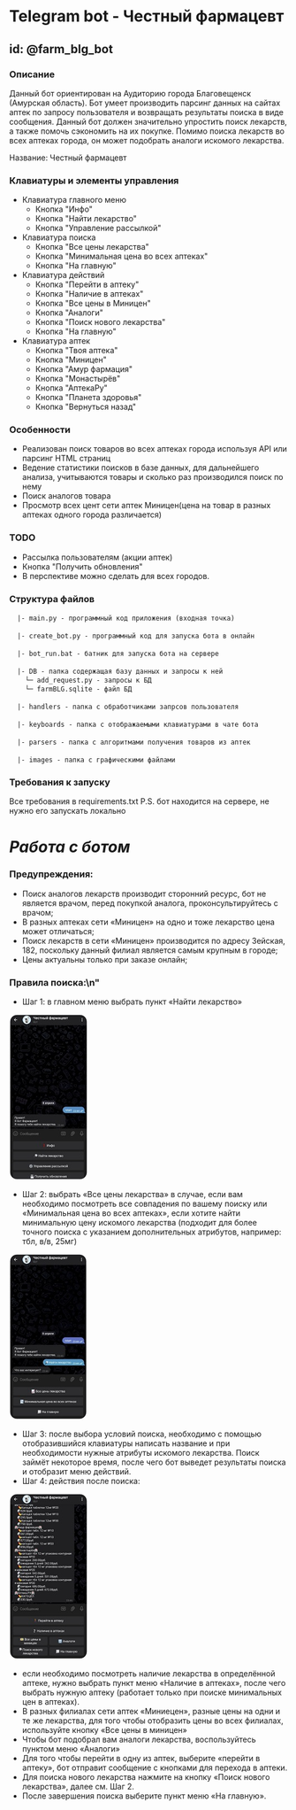 # Telegram bot - Честный фармацевт
## id: @farm_blg_bot
### Описание
Данный бот ориентирован на Аудиторию города Благовещенск (Амурская область). 
Бот умеет производить парсинг данных на сайтах аптек по запросу пользователя и возвращать результаты 
поиска в виде сообщения. Данный бот должен значительно упростить поиск лекарств, а также помочь сэкономить 
на их покупке. Помимо поиска лекарств во всех аптеках города, он может подобрать аналоги искомого лекарства.

Название: Честный фармацевт

### Клавиатуры и элементы управления
* Клавиатура главного меню
  * Кнопка "Инфо"
  * Кнопка "Найти лекарство"
  * Кнопка "Управление рассылкой"
* Клавиатура поиска
  * Кнопка "Все цены лекарства"
  * Кнопка "Минимальная цена во всех аптеках"
  * Кнопка "На главную"
* Клавиатура действий
  * Кнопка "Перейти в аптеку"
  * Кнопка "Наличие в аптеках"
  * Кнопка "Все цены в Миницен"
  * Кнопка "Аналоги"
  * Кнопка "Поиск нового лекарства"
  * Кнопка "На главную"
* Клавиатура аптек
  * Кнопка "Твоя аптека"
  * Кнопка "Миницен"
  * Кнопка "Амур фармация"
  * Кнопка "Монастырёв"
  * Кнопка "АптекаРу"
  * Кнопка "Планета здоровья"
  * Кнопка "Вернуться назад"

  
### Особенности
* Реализован поиск товаров во всех аптеках города используя API или парсинг HTML страниц
* Ведение статистики поисков в базе данных, для дальнейшего анализа, учитываются товары и сколько раз производился поиск по нему
* Поиск аналогов товара
* Просмотр всех цент сети аптек Миницен(цена на товар в разных аптеках одного города различается)

### TODO
* Рассылка пользователям (акции аптек)
* Кнопка "Получить обновления"
* В перспективе можно сделать для всех городов.

### Структура файлов

      |- main.py - программный код приложения (входная точка)

      |- create_bot.py - программный код для запуска бота в онлайн

      |- bot_run.bat - батник для запуска бота на сервере

      |- DB - папка содержащая базу данных и запросы к ней
        └─ add_request.py - запросы к БД
        └─ farmBLG.sqlite - файл БД

      |- handlers - папка с обработчиками запрсов пользователя

      |- keyboards - папка с отображаемыми клавиатурами в чате бота

      |- parsers - папка с алгоритмами получения товаров из аптек

      |- images - папка с графическими файлами


### Требования к запуску
Все требования в requirements.txt
P.S. бот находится на сервере, не нужно его запускать локально

# *Работа с ботом*

### Предупреждения:
* Поиск аналогов лекарств производит сторонний ресурс, бот не является врачом, перед покупкой аналога, проконсультируйтесь с врачом;
* В разных аптеках сети «Миницен» на одно и тоже лекарство цена может отличаться;
* Поиск лекарств в сети «Миницен» производится по адресу Зейская, 182, поскольку данный филиал является самым крупным в городе;
* Цены актуальны только при заказе онлайн;
### Правила поиска:\n"
* Шаг 1: в главном меню выбрать пункт «Найти лекарство»

![1](image/main.jpg)
* Шаг 2: выбрать «Все цены лекарства» в случае, если вам необходимо посмотреть все совпадения по вашему поиску или «Минимальная цена во всех аптеках», если хотите найти минимальную цену искомого лекарства (подходит для более точного поиска с указанием дополнительных атрибутов, например: тбл, в/в, 25мг)

![2](image/search.jpg)
* Шаг 3: после выбора условий поиска, необходимо с помощью отобразившийся клавиатуры написать название и при необходимости нужные атрибуты искомого лекарства. Поиск займёт некоторое время, после чего бот выведет результаты поиска и отобразит меню действий.
* Шаг 4: действия после поиска:

![3](image/menu.jpg)
  * если необходимо посмотреть наличие лекарства в определённой аптеке, нужно выбрать пункт меню «Наличие в аптеках», после чего выбрать нужную аптеку (работает только при поиске минимальных цен в аптеках).
  * В разных филиалах сети аптек «Миниецен», разные цены на одни и те же лекарства, для того чтобы отобразить цены во всех филиалах, используйте кнопку «Все цены в миницен»
  * Чтобы бот подобрал вам аналоги лекарства, воспользуйтесь пунктом меню «Аналоги»
  * Для того чтобы перейти в одну из аптек, выберите «перейти в аптеку», бот отправит сообщение с кнопками для перехода в аптеки.
  * Для поиска нового лекарства нажмите на кнопку «Поиск нового лекарства», далее см. Шаг 2.
  * После завершения поиска выберите пункт меню «На главную».




